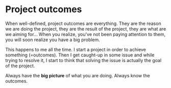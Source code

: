 # Project outcomes

When well-defined, project outcomes are everything. They are the reason we are
doing the project, they are the result of the project, they are what are we
aiming for... When you realize, you've not been paying attention to them, you
will soon realize you have a big problem.

This happens to me all the time. I start a project in order to achieve something
(=outcomes). Then I get caught-up in some issue and while trying to resolve it,
I start to think that solving the issue is actually the goal of the project.

Always have the **big picture** of what you are doing. Always know the outcomes.
